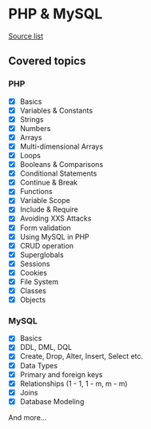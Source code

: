 # PHP & MySQL

[Source list](../../Material/README.md)

## Covered topics
### PHP
- [x] Basics
- [x] Variables & Constants
- [x] Strings
- [x] Numbers
- [x] Arrays
- [x] Multi-dimensional Arrays
- [x] Loops
- [x] Booleans & Comparisons
- [x] Conditional Statements
- [x] Continue & Break
- [x] Functions
- [x] Variable Scope
- [x] Include & Require
- [x] Avoiding XXS Attacks
- [x] Form validation
- [x] Using MySQL in PHP
- [x] CRUD operation
- [x] Superglobals
- [x] Sessions
- [x] Cookies
- [x] File System
- [x] Classes
- [x] Objects

### MySQL
- [x] Basics
- [x] DDL, DML, DQL
- [x] Create, Drop, Alter, Insert, Select etc.
- [x] Data Types
- [x] Primary and foreign keys
- [x] Relationships (1 - 1, 1 - m, m - m)
- [x] Joins
- [x] Database Modeling

And more...